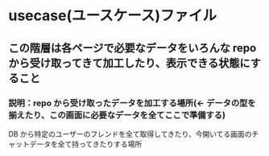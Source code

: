 # usecase(ユースケース)ファイル

## この階層は各ページで必要なデータをいろんな repo から受け取ってきて加工したり、表示できる状態にすること

### 説明：repo から受け取ったデータを加工する場所(← データの型を揃えたり、この画面に必要なデータを全てここで準備する)

DB から特定のユーザーのフレンドを全て取得してきたり、今開いてる画面のチャットデータを全て持ってきたりする場所
